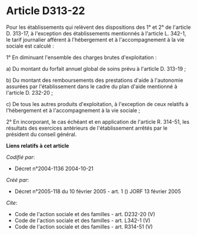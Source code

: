 # Article D313-22

Pour les établissements qui relèvent des dispositions des 1° et 2° de l'article D. 313-17, à l'exception des établissements
mentionnés à l'article L. 342-1, le tarif journalier afférent à l'hébergement et à l'accompagnement à la vie sociale est
calculé : 

1° En diminuant l'ensemble des charges brutes d'exploitation : 

a) Du montant du forfait annuel global de soins prévu à l'article D. 313-19 ; 

b) Du montant des remboursements des prestations d'aide à l'autonomie assurées par l'établissement dans le cadre du plan
d'aide mentionné à l'article D. 232-20 ; 

c) De tous les autres produits d'exploitation, à l'exception de ceux relatifs à l'hébergement et à l'accompagnement à la vie
sociale ; 

2° En incorporant, le cas échéant et en application de l'article R. 314-51, les résultats des exercices antérieurs de
l'établissement arrêtés par le président du conseil général.

**Liens relatifs à cet article**

_Codifié par_:

  - Décret n°2004-1136 2004-10-21

_Créé par_:

  - Décret n°2005-118 du 10 février 2005 - art. 1 () JORF 13 février 2005

_Cite_:

  - Code de l'action sociale et des familles - art. D232-20 (V)
  - Code de l'action sociale et des familles - art. L342-1 (V)
  - Code de l'action sociale et des familles - art. R314-51 (V)
